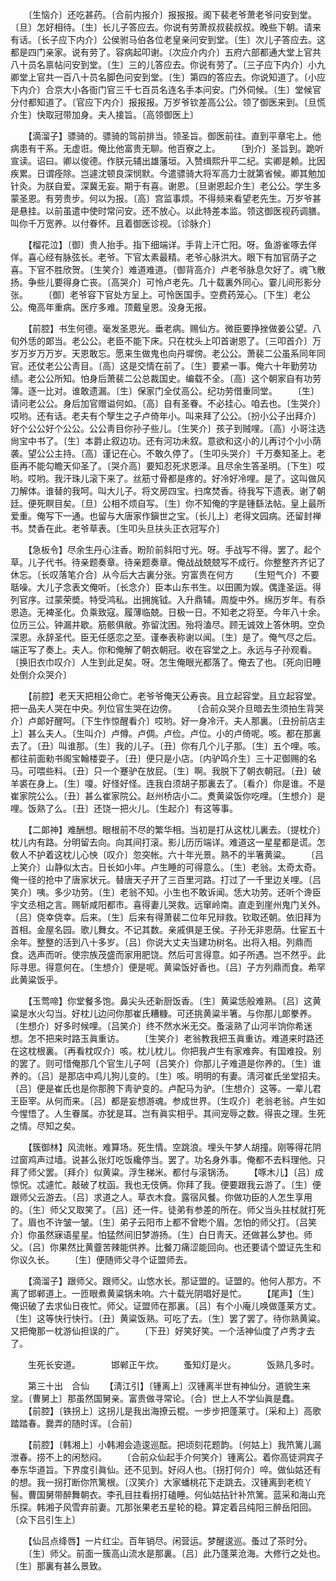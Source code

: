 <!-- { "loadSidebar": true } -->
　　〔生恼介〕还吃甚药。〔合前内报介〕报报报。阁下裴老爷萧老爷问安到堂。〔旦〕怎好相待。〔生〕长儿子答应去。你说有劳萧叔叔裴叔叔。晚些下朝。请来有话。〔长子应下内介〕公侯驸马伯各位老皇亲问安到堂。〔生〕次儿子答应去。这都是四门亲家。说有劳了。容病起叩谢。〔次应介内介〕五府六部都通大堂上官共八十员名禀帖问安到堂。〔生〕三的儿答应去。你说有劳了。〔三子应下内介〕小九卿堂上官共一百八十员名脚色问安到堂。〔生〕第四的答应去。你说知道了。〔小应下内介〕合京大小各衙门官三千七百员名连名手本问安。门外伺候。〔生〕堂候官分付都知道了。〔官应下内介〕报报报。万岁爷钦差高公公。领了御医来到。〔旦慌介生〕快取冠带加身。夫人接旨。〔高领御医上〕 

　　【滴溜子】骠骑的。骠骑的驾前排当。领圣旨。御医前往。直到平章宅上。他病患有干系。无虚诳。俺比他富贵无聊。他百寮之上。 
　　〔到介〕圣旨到。跪听宣读。诏曰。卿以俊德。作朕元辅出雄藩垣。入赞缉熙升平二纪。实卿是赖。比因疾累。日谓痊除。岂遽沈顿良深悯默。今遣骠骑大将军高力士就第省候。卿其勉加针灸。为朕自爱。深冀无妄。期于有喜。谢恩。〔旦谢恩起介生〕老公公。学生多蒙圣恩。有劳贵步。何以为报。〔高〕宫监事烦。不得频来看望老先生。万岁爷甚是悬挂。以前虽遣中使时常问安。还不放心。以此特差本监。领这御医视药调膳。叫你千万宽养。以付眷怀。且着御医诊视。〔诊脉介〕 

　　【榴花泣】〔御〕贵人抬手。指下细端详。手背上汗亡阳。呀。鱼游雀啄去佯佯。喜心经有脉弦长。老爷。下官太素最精。老爷心脉洪大。眼下有加官荫子之喜。下官不胜欣贺。〔生笑介〕难道难道。〔御背高介〕卢老爷脉息欠好了。魂飞散扬。争些儿要得身亡丧。〔高哭介〕可怜卢老先。几十载裏外同心。霎儿间形影分张。 
　　〔御〕老爷容下官处方呈上。可怜医国手。空费药笼心。〔下生〕老公公。俺高年重病。医疗多难。顶戴皇恩。没身无报。 

　　【前腔】书生何德。毫发圣恩光。垂老病。赐仙方。微臣要挣挫做姜公望。八旬外恁的郞当。老公公。老臣不能下床。只在枕头上叩首谢恩了。〔三叩首介〕万岁万岁万万岁。天恩敢忘。愿来生做鬼也向丹墀傍。老公公。萧裴二公虽系同年同官。还仗老公公靑目。〔高〕这是交情在前了。〔生〕要紧一事。俺六十年勤劳功绩。老公公所知。怕身后萧裴二公总裁国史。编载不全。〔高〕这个朝家自有功劳簿。逐一比对。谁敢遗漏。〔生〕保家门全仗高公。纪功劳借重同堂。 
　　〔生〕请问老公公。身后加官赠谥何如。〔高〕自有圣眷。不必挂心。咱去也。〔生哭介〕哎哟。还有话。老夫有个孼生之子卢倚年小。叫来拜了公公。〔扮小公子出拜介〕好个公公好个公公。公公靑目你孙子些儿。〔生笑介〕孩子到贼哩。〔高〕小哥注选尙宝中书了。〔生〕本爵止叙边功。还有河功未叙。意欲和这小的儿再讨个小小荫袭。望公公主持。〔高〕谨记在心。不敢久停了。〔生叩头哭介〕千万奏知圣上。老臣再不能勾瞻天仰圣了。〔哭介高〕要知忍死求恩泽。且尽余生答圣明。〔下生〕哎哟。哎哟。我汗珠儿滚下来了。丝筋寸骨都是疼的。好冷好冷哩。是了。这叫做风刀解体。谁替的我呵。叫大儿子。将文房四宝。扫席焚香。待我写下遗表。谢了朝廷。便死瞑目矣。〔旦〕公相不烦自写。〔生〕你不知俺的字是锺繇法帖。皇上最所爱重。俺写下一通。也留与大唐家作鎭世之宝。〔长儿上〕老得文园病。还留封禅书。焚香在此。老爷草表。〔生叩头旦扶头正衣冠写介〕 

　　【急板令】尽余生丹心注香。盼阶前斜阳寸光。呀。手战写不得。罢了。起个草。儿子代书。待亲题奏章。待亲题奏章。俺战战兢兢写不成行。你整整齐齐记了休忘。〔长叹落笔介合〕从今后大古裏分张。穷富贵在何方 
　　〔生短气介〕不要聒噪。大儿子念表文俺听。〔长念介〕臣本山东书生。以田圃为娱。偶逢圣运。得列官序。过蒙荣奬。特受鸿私。出拥旄钺。入升鼎辅。周旋中外。绵历岁年。有忝恩造。无裨圣化。负乘致寇。履薄临兢。日极一日。不知老之将至。今年八十余。位历三公。钟漏并歇。筋骸俱敝。弥留沈困。殆将溘尽。顾无诚效上答休明。空负深恩。永辞圣代。臣无任感恋之至。谨奉表称谢以闻。〔生〕是了。俺气尽之后。端正写了奏上。夫人。你和俺解了朝衣朝冠。收在容堂之上。永远与子孙观看。〔换旧衣巾叹介〕人生到此足矣。呀。怎生俺眼光都落了。俺去了也。〔死向旧睡处倒介众哭介〕 

　　【前腔】老天天把相公命亡。老爷爷俺天公寿丧。且立起容堂。且立起容堂。把一品夫人哭在中央。列位官生哭在边傍。 
　　〔合前众哭介旦暗去生须拍生背哭介〕卢郞好醒呵。〔下生作惊醒看介〕哎哟。好一身冷汗。夫人那裏。〔丑扮前店主上〕甚么夫人。〔生叫介〕卢僔。卢倜。卢俭。卢位。小的卢倚呢。咳。都在那裏去了。〔丑〕叫谁那。〔生〕我的儿子。〔丑〕你有几个儿子那。〔生〕五个哩。咳。都往前面勑书阁宝翰楼耍子。〔丑〕便只是小店。〔内驴鸣介生〕三十疋御赐的名马。可喂些料。〔丑〕只一个蹇驴在放屁。〔生〕啊。我脱下了朝衣朝冠。〔丑〕破羊裘在身上。〔生〕嗄。好怪好怪。连我白须胡子那裏去了。〔看介〕你是谁。不是崔家院公么。〔丑〕甚么崔家院公。赵州桥店小二。煑黄粱饭你吃哩。〔生想介〕是哩。饭熟了么。〔丑〕还饶一把火儿。〔生起介〕有这等事。 

　　【二郞神】难酬想。眼根前不尽的繁华相。当初是打从这枕儿裏去。〔提枕介〕枕儿内有路。分明留去向。向其间打滚。影儿历历端详。难道这一星星都是谎。怎敎人不护着这枕儿心怏〔叹介〕忽突帐。六十年光景。熟不的半箸黄粱。 
　　〔吕上笑介〕山静似太古。日长如小年。卢生睡的可得意么。〔生〕老翁。太奇太奇。俺一径的抢中了唐家状元。替唐天子开了三百里河路。打过了一千里边关哩。〔吕笑介〕咦。多少功劳。〔生〕老翁不知。小生也不敢诉闻。恁大功劳。还听个谗臣宇文丞相之言。赐斩咸阳都市。喜得妻儿哭救。远窜岭南。直走到崖州鬼门关外。〔吕〕侥幸侥幸。后来。〔生〕后来有得萧裴二位年兄辩救。钦取还朝。依旧拜为首相。金屋名园。歌儿舞女。不记其数。亲戚俱是王侯。子孙无非恩荫。仕宦五十余年。整整的活到八十多岁。〔吕〕你说大丈夫当建功树名。出将入相。列鼎而食。选声而听。使宗族茂盛而家用肥饶。然后可言得意。如子所遇。岂不然乎。此际寻思。得意何在。〔生想介〕便是呢。黄粱饭好香也。〔吕〕子方列鼎而食。希罕此黄粱饭乎。 

　　【玉莺啼】你堂餐多饱。鼻尖头还新厨饭香。〔生〕黄粱恁般难熟。〔吕〕这黄粱是水火勾当。好枕儿边问你那崔氏糟糠。可还挑黄粱半箸。与你那儿郞豢养。〔生想介〕好多时候哩。〔吕笑介〕终不然水米无交。蚤滚熟了山河半饷你希迷想。怎不把来时路玉眞重访。 
　　〔生笑介〕老翁教我把玉眞重访。难道来时路还在这枕根裏。〔再看枕叹介〕咳。枕儿枕儿。你把我卢生有家难奔。有国难投。别的罢了。则可惜俺那几个官生儿子呵〔吕笑介〕你那儿子难道是你养的。〔生〕谁养的。〔吕〕是那店中鸡儿狗儿变的。〔生〕咳。明明的有妻。淸河崔氏坐堂招夫。〔吕〕便是崔氏也是你那胯下靑驴变的。卢配马为驴。〔生想介〕这等。一辈儿君王臣宰。从何而来。〔吕〕都是妄想游魂。参成世界。〔生叹介〕老翁老翁。卢生如今惺悟了。人生眷属。亦犹是耳。岂有眞实相乎。其间宠辱之数。得丧之理。生死之情。尽知之矣。 

　　【簇御林】风流帐。难算场。死生情。空跳浪。埋头午梦人胡撞。刚等得花阴过窗鸡声过墙。说甚么张灯吃饭纔停当。罢了。功名身外事。俺都不去料理他。只拜了师父罢。〔拜介〕似黄粱。浮生稊米。都付与滚锅汤。 
　　【啄木儿】〔吕〕成惊怳。忒遽忙。敲破了枕函。我也无伎俩。你拜了我。便要跟我云游了。〔生〕便跟师父云游去。〔吕〕求道之人。草衣木食。露宿风餐。你做功臣的人怎生享用的。〔生〕师父又取笑了。〔吕〕还一件。徒弟有参差的所在。师父当头拄杖就打死了。眉也不许皱一皱。〔生〕弟子云阳市上都不曾矁个眉。怎怕的师父打。〔吕笑介〕你虽然寐语星星。怕猛然间旧梦游扬。〔生〕白日靑天。还做甚么梦也。师父。〔吕〕你果然比黄虀苦辣能供养。比餐刀痛涩能回向。也还要请个盟证先生和你议久长。 
　　〔生〕便随师父寻个证盟师去。 

　　【滴溜子】跟师父。跟师父。山悠水长。那证盟的。证盟的。他何人那方。不离了邯郸道上。一匝眼煮黄粱锅未响。六十载光阴唱好是忙。 
　　【尾声】〔生〕俺识破了去求仙日夜忙。师父。证盟师在那裏。〔吕〕有个小庵儿唤做蓬莱方丈。〔生〕这等快行快行。〔丑〕黄粱饭熟。可吃了去。〔生〕罢了罢了。待你熟黄粱。又把俺那一枕游仙担误的广。 
　　〔下丑〕好笑好笑。一个活神仙度了卢秀才去了。 

　　生死长安道。　　　　邯郸正午炊。 
　　蚤知灯是火。　　　　饭熟几多时。 

　　第三十出　合仙 
　　【淸江引】〔锺离上〕汉锺离半世有神仙分。道貌生来坌。〔曹舅上〕那虽然国舅亲。富贵做寻常论。〔合〕世上人不学仙眞是蠢。 
　　【前腔】〔铁拐上〕这拐儿是我出海撩云棍。一步步把蓬莱寸。〔采和上〕高歌踏踏春。爨弄的随时诨。〔合前〕 

　　【前腔】〔韩湘上〕小韩湘会造逡巡酝。把顷刻花题韵。〔何姑上〕我笊篱儿漏泄春。捞不上的闲愁闷。 
　　〔合前众仙起手介何笑介〕锺离公。着你高徒洞宾子奉东华道旨。下界度引眞仙。还不见到。好闷人也。〔拐打何介〕啐。做仙姑还有的想。我一拐打断你笊篱根。〔汉笑介〕大家蟠桃花下走跳去。汉锺离到老梳丫髻。曹国舅带醉舞朝衣。李孔目拄看拐打磕睡。何仙姑拈针补笊篱。蓝采和海山充乐探。韩湘子风雪弃前妻。兀那张果老五星轮的稳。算定着吕纯阳三醉岳阳回。〔众下吕引生上〕 

　　【仙吕点绛唇】一片红尘。百年销尽。闲营运。梦醒逡巡。蚤过了茶时分。 
　　〔生〕师父。前面一簇高山流水是那裏。〔吕〕此乃蓬莱沧海。大修行之处也。〔生〕那裏有甚么景致。 

